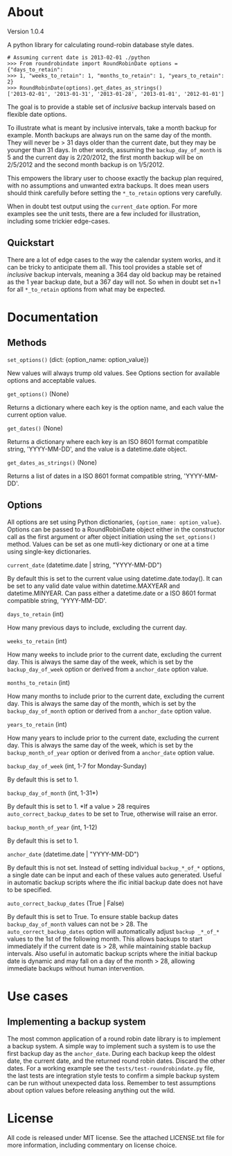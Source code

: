 About
================================================================================

Version 1.0.4

A python library for calculating round-robin database style dates.

 	# Assuming current date is 2013-02-01 ./python
	>>> From roundrobindate import RoundRobinDate options = {"days_to_retain":
	>>> 1, "weeks_to_retain": 1, "months_to_retain": 1, "years_to_retain": 2}
	>>> RoundRobinDate(options).get_dates_as_strings()
	['2013-02-01', '2013-01-31', '2013-01-28', '2013-01-01', '2012-01-01']	

The goal is to provide a stable set of _inclusive_ backup intervals based on
flexible date options. 

To illustrate what is meant by inclusive intervals, take a month backup for
example. Month backups are always run on the same day of the month. They will
never be > 31 days older than the current date, but they may be younger than 31
days. In other words, assuming the ```backup_day_of_month``` is 5 and the
current day is 2/20/2012, the first month backup will be on 2/5/2012 and the
second month backup is on 1/5/2012.

This empowers the library user to choose exactly the backup plan required, with
no assumptions and unwanted extra backups. It does mean users should think
carefully before setting the ```*_to_retain``` options very carefully.

When in doubt test output using the ```current_date``` option. For more
examples see the unit tests, there are a few included for illustration,
including some trickier edge-cases.

Quickstart
----------

There are a lot of edge cases to the way the calendar system works, and it can
be tricky to anticipate them all. This tool provides a stable set of
_inclusive_ backup intervals, meaning a 364 day old backup may be retained as
the 1 year backup date, but a 367 day will not. So when in doubt set n+1 for
all ```*_to_retain``` options from what may be expected.

Documentation
=============

Methods
-------

```set_options()``` (dict: {option_name: option_value})

New values will always trump old values. See Options section for available
options and acceptable values.

```get_options()``` (None)

Returns a dictionary where each key is the option name, and each value the
current option value.

```get_dates()``` (None)

Returns a dictionary where each key is an ISO 8601 format compatible string,
'YYYY-MM-DD', and the value is a datetime.date object.

```get_dates_as_strings()``` (None)

Returns a list of dates in a ISO 8601 format compatible string, 'YYYY-MM-DD'.

Options
-------

All options are set using Python dictionaries, ```{option_name:
option_value}```. Options can be passed to a RoundRobinDate object either in
the constructor call as the first argument or after object initiation using the
```set_options()``` method. Values can be set as one mutli-key dictionary or
one at a time using single-key dictionaries.

```current_date``` (datetime.date | string, "YYYY-MM-DD")

By default this is set to the current value using datetime.date.today(). It can
be set to any valid date value within datetime.MAXYEAR and datetime.MINYEAR.
Can pass either a datetime.date or a ISO 8601 format compatible string,
'YYYY-MM-DD'.

```days_to_retain``` (int)

How many previous days to include, excluding the current day.

```weeks_to_retain``` (int)

How many weeks to include prior to the current date, excluding the current day.
This is always the same day of the week, which is set by the
```backup_day_of_week``` option or derived from a ```anchor_date``` option
value.

```months_to_retain``` (int)

How many months to include prior to the current date, excluding the current
day. This is always the same day of the month, which is set by the
```backup_day_of_month``` option or derived from a ```anchor_date``` option
value.

```years_to_retain``` (int)

How many years to include prior to the current date, excluding the current day.
This is always the same day of the week, which is set by the
```backup_month_of_year``` option or derived from a ```anchor_date``` option
value.

```backup_day_of_week``` (int, 1-7 for Monday-Sunday)

By default this is set to 1.

```backup_day_of_month``` (int, 1-31*)

By default this is set to 1. *If a value > 28 requires
```auto_correct_backup_dates``` to be set to True, otherwise will raise an
error.

```backup_month_of_year``` (int, 1-12)

By default this is set to 1.

```anchor_date``` (datetime.date | "YYYY-MM-DD")

By default this is not set. Instead of setting individual ```backup_*_of_*```
options, a single date can be input and each of these values auto generated.
Useful in automatic backup scripts where the ific initial backup date does not
have to be specified.

```auto_correct_backup_dates``` (True | False)

By default this is set to True. To ensure stable backup dates
```backup_day_of_month``` values can not be > 28. The
```auto_correct_backup_dates``` option will automatically adjust ```backup
_*_of_*``` values to the 1st of the following month. This allows backups to
start immediately if the current date is > 28, while maintaining stable backup
intervals. Also useful in automatic backup scripts where the initial backup
date is dynamic and may fall on a day of the month > 28, allowing immediate
backups without human intervention.

Use cases
=========

Implementing a backup system
----------------------------

The most common application of a round robin date library is to implement
a backup system. A simple way to implement such a system is to use the first
backup day as the ```anchor_date```. During each backup keep the oldest date,
the current date, and the returned round robin dates. Discard the other dates.
For a working example see the ```tests/test-roundrobindate.py``` file, the last
tests are integration style tests to confirm a simple backup system can be run
without unexpected data loss. Remember to test assumptions about option values
before releasing anything out the wild.

License
================================================================================

All code is released under MIT license. See the attached LICENSE.txt file for
more information, including commentary on license choice.
